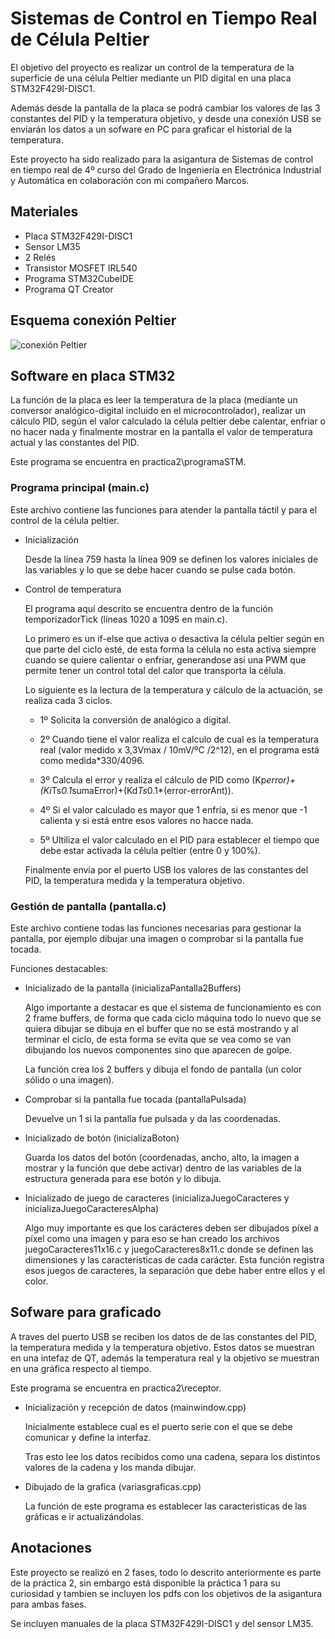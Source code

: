# Sistemas de Control en Tiempo Real de Célula Peltier

El objetivo del proyecto es realizar un control de la temperatura de la superficie de una célula Peltier mediante un PID digital en una placa STM32F429I-DISC1.

Además desde la pantalla de la placa se podrá cambiar los valores de las 3 constantes del PID y la temperatura objetivo, y desde una conexión USB se enviarán los datos a un sofware en PC para graficar el historial de la temperatura.

Este proyecto ha sido realizado para la asigantura de Sistemas de control en tiempo real de 4º curso del Grado de Ingeniería en Electrónica Industrial y Automática en colaboración con mi compañero Marcos.

Materiales
-

- Placa STM32F429I-DISC1
- Sensor LM35
- 2 Relés 
- Transistor MOSFET IRL540
- Programa STM32CubeIDE
- Programa QT Creator

Esquema conexión Peltier
-

![conexión Peltier](https://github.com/Hemonel/STM32F429I-control-Peltier/assets/153218898/8f217b4b-80a3-4710-83bd-a1dd885b2843)

Software en placa STM32
-

La función de la placa es leer la temperatura de la placa (mediante un conversor analógico-digital incluido en el microcontrolador), realizar un cálculo PID, según el valor calculado la célula peltier debe
calentar, enfriar o no hacer nada y finalmente mostrar en la pantalla el valor de temperatura actual y las constantes del PID.

Este programa se encuentra en practica2\programaSTM.

### Programa principal (main.c)

Este archivo contiene las funciones para atender la pantalla táctil y para el control de la célula peltier.

- Inicialización
  
  Desde la línea 759 hasta la línea 909 se definen los valores iniciales de las variables y lo que se debe hacer cuando se pulse cada botón.

- Control de temperatura
  
  El programa aquí descrito se encuentra dentro de la función temporizadorTick (líneas 1020 a 1095 en main.c).
  
  Lo primero es un if-else que activa o desactiva la célula peltier según en que parte del ciclo esté, de esta forma la célula no esta activa siempre cuando se quiere calientar o enfriar, generandose
  así una PWM que permite tener un control total del calor que transporta la célula.
  
  Lo siguiente es la lectura de la temperatura y cálculo de la actuación, se realiza cada 3 ciclos.
    
  - 1º Solicita la conversión de analógico a digital.
    
  - 2º Cuando tiene el valor realiza el calculo de cual es la temperatura real (valor medido x 3,3Vmax / 10mV/ºC /2^12), en el programa está como medida*330/4096.
  
  - 3º Calcula el error y realiza el cálculo de PID como (Kp*error)+(Ki*Ts*0.1*sumaError)+(Kd*Ts*0.1*(error-errorAnt)).
  
  - 4º Si el valor calculado es mayor que 1 enfría, si es menor que -1 calienta y si está entre esos valores no hacce nada.
  
  - 5º Ultiliza el valor calculado en el PID para establecer el tiempo que debe estar activada la célula peltier (entre 0 y 100%).
  
  Finalmente envía por el puerto USB los valores de las constantes del PID, la temperatura medida y la temperatura objetivo.

### Gestión de pantalla (pantalla.c)

Este archivo contiene todas las funciones necesarias para gestionar la pantalla, por ejemplo dibujar una imagen o comprobar si la pantalla fue tocada.

Funciones destacables:

- Inicializado de la pantalla (inicializaPantalla2Buffers)
 
  Algo importante a destacar es que el sistema de funcionamiento es con 2 frame buffers, de forma que cada ciclo máquina todo lo nuevo que se quiera dibujar se dibuja en el buffer que no se está mostrando
  y al terminar el ciclo, de esta forma se evita que se vea como se van dibujando los nuevos componentes sino que aparecen de golpe.

  La función crea los 2 buffers y dibuja el fondo de pantalla (un color sólido o una imagen).

- Comprobar si la pantalla fue tocada (pantallaPulsada)
    
  Devuelve un 1 si la pantalla fue pulsada y da las coordenadas.

- Inicializado de botón (inicializaBoton)
 
  Guarda los datos del botón (coordenadas, ancho, alto, la imagen a mostrar y la función que debe activar) dentro de las variables de la estructura generada para ese botón y lo dibuja.

- Inicializado de juego de caracteres (inicializaJuegoCaracteres y inicializaJuegoCaracteresAlpha)
 
  Algo muy importante es que los carácteres deben ser dibujados píxel a píxel como una imagen y para eso se han creado los archivos juegoCaracteres11x16.c y juegoCaracteres8x11.c donde se definen
  las dimensiones y las caracteristicas de cada carácter. Esta función registra esos juegos de caracteres, la separación que debe haber entre ellos y el color.

Sofware para graficado
-

A traves del puerto USB se reciben los datos de de las constantes del PID, la temperatura medida y la temperatura objetivo. Estos datos se muestran en una intefaz de QT, además la temperatura real y la objetivo se muestran en una gráfica respecto al tiempo.

Este programa se encuentra en practica2\receptor.

- Inicialización y recepción de datos (mainwindow.cpp)

  Inicialmente establece cual es el puerto serie con el que se debe comunicar y define la interfaz.

  Tras esto lee los datos recibidos como una cadena, separa los distintos valores de la cadena y los manda dibujar.

- Dibujado de la grafica (variasgraficas.cpp)

  La función de este programa es establecer las caracteristicas de las gráficas e ir actualizándolas.

Anotaciones
-

Este proyecto se realizó en 2 fases, todo lo descrito anteriormente es parte de la práctica 2, sin embargo está disponible la práctica 1 para su curiosidad y tambien se incluyen los pdfs con los objetivos de la asigantura para ambas fases.

Se incluyen manuales de la placa STM32F429I-DISC1 y del sensor LM35.
